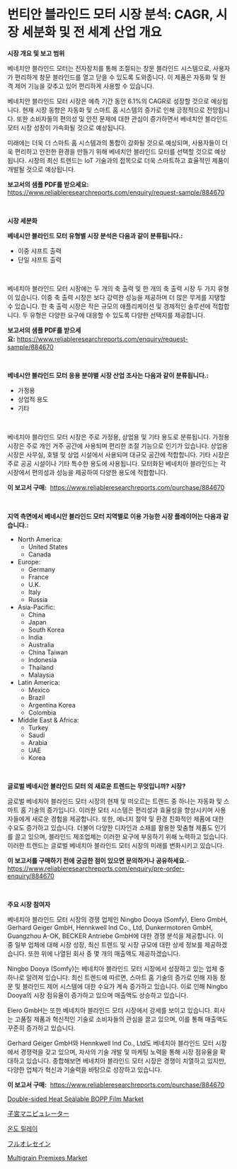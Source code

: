 <p><h1>번티안 블라인드 모터 시장 분석: CAGR, 시장 세분화 및 전 세계 산업 개요</h1></p><p><strong>시장 개요 및 보고 범위</strong></p>
<p><p>베네치안 블라인드 모터는 전자장치를 통해 조절되는 창문 블라인드 시스템으로, 사용자가 편리하게 창문 블라인드를 열고 닫을 수 있도록 도와줍니다. 이 제품은 자동화 및 원격 제어 기능을 갖추고 있어 편리하게 사용할 수 있습니다.</p><p>베네치안 블라인드 모터 시장은 예측 기간 동안 6.1%의 CAGR로 성장할 것으로 예상됩니다. 현재 시장 동향은 자동화 및 스마트 홈 시스템의 증가로 인해 긍정적으로 전망됩니다. 또한 소비자들의 편의성 및 안전 문제에 대한 관심이 증가하면서 베네치안 블라인드 모터 시장 성장이 가속화될 것으로 예상됩니다.</p><p>미래에는 더욱 더 스마트 홈 시스템과의 통합이 강화될 것으로 예상되며, 사용자들이 더욱 편리하고 안전한 환경을 만들기 위해 베네치안 블라인드 모터를 선택할 것으로 예상됩니다. 시장의 최신 트렌드는 IoT 기술과의 접목으로 더욱 스마트하고 효율적인 제품이 개발될 것으로 예상됩니다.</p></p>
<p><strong>보고서의 샘플 PDF를 받으세요:</strong> <a href="https://www.reliableresearchreports.com/enquiry/request-sample/884670">https://www.reliableresearchreports.com/enquiry/request-sample/884670</a></p>
<p>&nbsp;</p>
<p><strong>시장 세분화</strong></p>
<p><strong>베네시안 블라인드 모터 유형별 시장 분석은 다음과 같이 분류됩니다.:</strong></p>
<p><ul><li>이중 샤프트 출력</li><li>단일 샤프트 출력</li></ul></p>
<p>&nbsp;</p>
<p><p>베네치아 블라인드 모터 시장에는 두 개의 축 출력 및 한 개의 축 출력 시장 두 가지 유형이 있습니다. 이중 축 출력 시장은 보다 강력한 성능을 제공하며 더 많은 무게를 지탱할 수 있습니다. 한 축 출력 시장은 작은 규모의 애플리케이션 및 경제적인 솔루션에 적합합니다. 두 유형은 다양한 요구에 대응할 수 있도록 다양한 선택지를 제공합니다.</p></p>
<p><strong>보고서의 샘플 PDF를 받으세요:</strong>&nbsp;<a href="https://www.reliableresearchreports.com/enquiry/request-sample/884670">https://www.reliableresearchreports.com/enquiry/request-sample/884670</a></p>
<p>&nbsp;</p>
<p><strong> 베네시안 블라인드 모터 응용 분야별 시장 산업 조사는 다음과 같이 분류됩니다.:</strong></p>
<p><ul><li>가정용</li><li>상업적 용도</li><li>기타</li></ul></p>
<p>&nbsp;</p>
<p><p>베네치아 블라인드 모터 시장은 주로 가정용, 상업용 및 기타 용도로 분류됩니다. 가정용 시장은 주로 개인 거주 공간에 사용되며 편리한 조절 기능으로 인기가 있습니다. 상업용 시장은 사무실, 호텔 및 상업 시설에서 사용되며 대규모 공간에 적합합니다. 기타 시장은 주로 공공 시설이나 기타 특수한 용도에 사용됩니다. 모터화된 베네치아 블라인드는 각 시장에서 편의성과 성능을 제공하여 다양한 용도에 적합합니다.</p></p>
<p><strong>이 보고서 구매:</strong>&nbsp; <a href="https://www.reliableresearchreports.com/purchase/884670">https://www.reliableresearchreports.com/purchase/884670</a></p>
<p>&nbsp;</p>
<p><strong>지역 측면에서 베네시안 블라인드 모터 지역별로 이용 가능한 시장 플레이어는 다음과 같습니다.:</strong></p>
<p><ul>
    <li>
        North America:
        <ul>
            <li>United States</li>
            <li>Canada</li>
        </ul>
    </li>
    <li>
        Europe:
        <ul>
            <li>Germany</li>
            <li>France</li>
            <li>U.K.</li>
            <li>Italy</li>
            <li>Russia</li>
        </ul>
    </li>
    <li>
        Asia-Pacific:
        <ul>
            <li>China</li>
            <li>Japan</li>
            <li>South Korea</li>
            <li>India</li>
            <li>Australia</li>
            <li>China Taiwan</li>
            <li>Indonesia</li>
            <li>Thailand</li>
            <li>Malaysia</li>
        </ul>
    </li>
    <li>
        Latin America:
        <ul>
            <li>Mexico</li>
            <li>Brazil</li>
            <li>Argentina Korea</li>
            <li>Colombia</li>
        </ul>
    </li>
    <li>
        Middle East & Africa:
        <ul>
            <li>Turkey</li>
            <li>Saudi</li>
            <li>Arabia</li>
            <li>UAE</li>
            <li>Korea</li>
        </ul>
    </li>
    </ul></p>
<p>&nbsp;</p>
<p><strong>글로벌 베네시안 블라인드 모터 의 새로운 트렌드는 무엇입니까? 시장?</strong></p>
<p><p>글로벌 베네치아 블라인드 모터 시장의 현재 및 떠오르는 트렌드 중 하나는 자동화 및 스마트 홈 기술의 증가입니다. 이러한 모터 시스템은 편리성과 효율성을 향상시키며 사용자들에게 새로운 경험을 제공합니다. 또한, 에너지 절약 및 환경 친화적인 제품에 대한 수요도 증가하고 있습니다. 더불어 다양한 디자인과 소재를 활용한 맞춤형 제품도 인기를 끌고 있으며, 블라인드 제조업체는 이러한 요구에 부응하기 위해 노력하고 있습니다. 이러한 트렌드는 글로벌 베네치아 블라인드 모터 시장의 미래를 변화시키고 있습니다.</p></p>
<p><strong>이 보고서를 구매하기 전에 궁금한 점이 있으면 문의하거나 공유하세요.</strong>- <a href="https://www.reliableresearchreports.com/enquiry/pre-order-enquiry/884670">https://www.reliableresearchreports.com/enquiry/pre-order-enquiry/884670</a></p>
<p>&nbsp;</p>
<p><strong>주요 시장 참여자</strong></p>
<p><p>베네치아 블라인드 모터 시장의 경쟁 업체인 Ningbo Dooya (Somfy), Elero GmbH, Gerhard Geiger GmbH, Hennkwell Ind Co., Ltd, Dunkermotoren GmbH, Guangzhou A-OK, BECKER Antriebe GmbH에 대한 경쟁 분석을 제공합니다. 이 중 일부 업체에 대해 시장 성장, 최신 트렌드 및 시장 규모에 대한 상세 정보를 제공하겠습니다. 또한 위에 나열된 회사 중 몇 개의 매출액도 제공하겠습니다.</p><p>Ningbo Dooya (Somfy)는 베네치아 블라인드 모터 시장에서 성장하고 있는 업체 중 하나로 알려져 있습니다. 최신 트렌드에 따르면, 스마트 홈 기술의 증가로 인해 자동 창문 및 블라인드 제어 시스템에 대한 수요가 계속 증가하고 있습니다. 이로 인해 Ningbo Dooya의 시장 점유율이 증가하고 있으며 매출액도 상승하고 있습니다.</p><p>Elero GmbH는 또한 베네치아 블라인드 모터 시장에서 강세를 보이고 있습니다. 회사는 고품질 제품과 혁신적인 기술로 소비자들의 관심을 끌고 있으며, 이를 통해 매출액도 꾸준히 증가하고 있습니다.</p><p>Gerhard Geiger GmbH와 Hennkwell Ind Co., Ltd도 베네치아 블라인드 모터 시장에서 경쟁력을 갖고 있으며, 자사의 기술 개발 및 마케팅 노력을 통해 시장 점유율을 확대하고 있습니다. 종합해보면 베네치아 블라인드 모터 시장은 경쟁이 치열하고 있지만, 다양한 업체가 혁신과 기술력을 바탕으로 성장하고 있습니다.</p></p>
<p><strong>이 보고서 구매:</strong>&nbsp;&nbsp;<a href="https://www.reliableresearchreports.com/purchase/884670">https://www.reliableresearchreports.com/purchase/884670</a></p>
<p><p><a href="https://github.com/lylyparadise/Market-Research-Report-List-2/blob/main/double-sided-heat-sealable-bopp-film-market.md">Double-sided Heat Sealable BOPP Film Market</a></p><p><a href="https://github.com/joaejkdzgyljvo6/Market-Research-Report-List-1/blob/main/92578741689.md">子宮マニピュレーター</a></p><p><a href="https://medium.com/@cute_priencsss/%EC%98%A8%EB%8F%84-%EB%A6%B4%EB%A0%88%EC%9D%B4-%EC%8B%9C%EC%9E%A5-%EC%9C%A0%ED%98%95-%EC%9D%91%EC%9A%A9-%EB%B0%8F-%EC%A7%80%EB%A6%AC%EC%97%90-%EB%8C%80%ED%95%9C-%ED%8F%AC%EA%B4%84%EC%A0%81%EC%9D%B8-%ED%8F%89%EA%B0%80-5b84f152a486">온도 릴레이</a></p><p><a href="https://medium.com/@kelsitorphy644/%E3%83%95%E3%83%AB%E3%82%AA%E3%83%AC%E3%82%BB%E3%82%A4%E3%83%B3%E5%B8%82%E5%A0%B4%E3%81%AE%E5%8B%95%E5%90%91%E3%81%A8%E5%B8%82%E5%A0%B4%E5%88%86%E6%9E%90%E3%81%AF2024%E5%B9%B4%E3%81%8B%E3%82%892031%E5%B9%B4%E3%81%BE%E3%81%A7%E3%81%AE%E6%9C%9F%E9%96%93%E3%81%AB%E4%BA%88%E6%B8%AC%E3%81%95%E3%82%8C%E3%81%A6%E3%81%84%E3%81%BE%E3%81%99-f0ab1746e0e8">フルオレセイン</a></p><p><a href="https://view.publitas.com/reportprime-1/multigrain-premixes-market-size-market-trends-and-growth-outlook-forecasted-for-period-from-2024-to-2031/">Multigrain Premixes Market</a></p></p>
